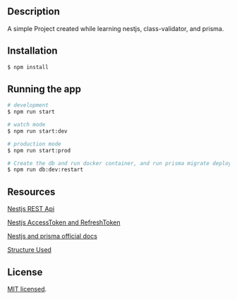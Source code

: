 ## Description

A simple Project created while learning nestjs, class-validator, and prisma.

## Installation
```bash
$ npm install
```

## Running the app

```bash
# development
$ npm run start

# watch mode
$ npm run start:dev

# production mode
$ npm run start:prod

# Create the db and run docker container, and run prisma migrate deploy
$ npm run db:dev:restart
```

## Resources
[Nestjs REST Api](https://www.youtube.com/watch?v=GHTA143_b-s)

[Nestjs AccessToken and RefreshToken](https://github.com/vladwulf/nestjs-jwts)

[Nestjs and prisma official docs](https://docs.nestjs.com/recipes/prisma)

[Structure Used](https://github.com/CatsMiaow/node-nestjs-structure/blob/master/src/config/configuration.ts)

## License
[MIT licensed](LICENSE).

